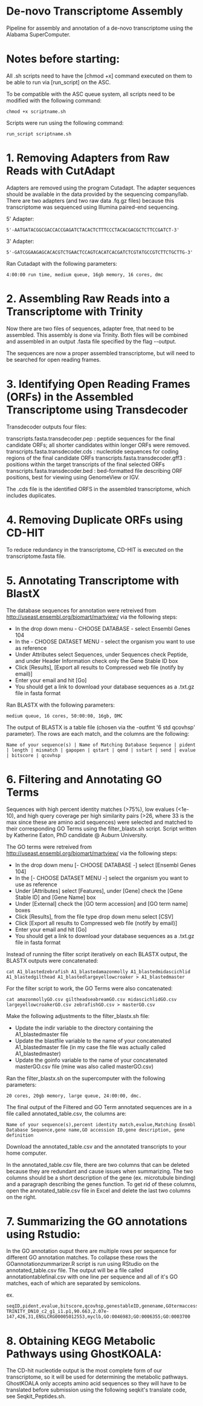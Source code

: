 # De-novo Transcriptome Assembly
Pipeline for assembly and annotation of a de-novo transcriptome using the Alabama SuperComputer.

# Notes before starting:

All .sh scripts need to have the [chmod +x] command executed on them to be able to run via [run_script] on the ASC.

To be compatible with the ASC queue system, all scripts need to be modified with the following command:

    chmod +x scriptname.sh

Scripts were run using the following command:

    run_script scriptname.sh

# 1. Removing Adapters from Raw Reads with CutAdapt
Adapters are removed using the program Cutadapt. The adapter sequences should be available in the data provided by the sequencing company/lab.
There are two adapters (and two raw data .fq.gz files) because this transcriptome was sequenced using Illumina paired-end sequencing.

5' Adapter:

    5'-AATGATACGGCGACCACCGAGATCTACACTCTTTCCCTACACGACGCTCTTCCGATCT-3'

3' Adapter:

    5'-GATCGGAAGAGCACACGTCTGAACTCCAGTCACATCACGATCTCGTATGCCGTCTTCTGCTTG-3'

Ran Cutadapt with the following parameters:

    4:00:00 run time, medium queue, 16gb memory, 16 cores, dmc

# 2. Assembling Raw Reads into a Transcriptome with Trinity
Now there are two files of sequences, adapter free, that need to be assembled. This assembly is done via Trinity. Both files will be combined and assembled in an output .fasta file specified by the flag --output.

The sequences are now a proper assembled transcriptome, but will need to be searched for open reading frames.

# 3. Identifying Open Reading Frames (ORFs) in the Assembled Transcriptome using Transdecoder

Transdecoder outputs four files:

transcripts.fasta.transdecoder.pep : peptide sequences for the final candidate ORFs; all shorter candidates within longer ORFs were removed.
transcripts.fasta.transdecoder.cds : nucleotide sequences for coding regions of the final candidate ORFs
transcripts.fasta.transdecoder.gff3 : positions within the target transcripts of the final selected ORFs
transcripts.fasta.transdecoder.bed : bed-formatted file describing ORF positions, best for viewing using GenomeView or IGV.

The .cds file is the identified ORFS in the assembled transcriptome, which includes duplicates.

# 4. Removing Duplicate ORFs using CD-HIT

To reduce redundancy in the transcriptome, CD-HIT is executed on the transcriptome.fasta file. 

# 5. Annotating Transcriptome with BlastX

The database sequences for annotation were retreived from http://useast.ensembl.org/biomart/martview/ via the following steps:

  - In the drop down menu - CHOOSE DATABASE - select Ensembl Genes 104
  - In the - CHOOSE DATASET MENU - select the organism you want to use as reference
  - Under Attributes select Sequences, under Sequences check Peptide, and under Header Information check only the Gene Stable ID box
  - Click [Results], [Export all results to Compressed web file (notify by email)]
  - Enter your email and hit [Go]
  - You should get a link to download your database sequences as a .txt.gz file in fasta format

Ran BLASTX with the following parameters:

    medium queue, 16 cores, 50:00:00, 16gb, DMC

The output of BLASTX is a table file (chosen via the -outfmt '6 std qcovhsp' parameter). The rows are each match, and the columns are the following:

    Name of your sequence(s) | Name of Matching Database Sequence | pident | length | mismatch | gapopen | qstart | qend | sstart | send | evalue | bitscore | qcovhsp

# 6. Filtering and Annotating GO Terms

Sequences with high percent identity matches (>75%), low evalues (<1e-10), and high query coverage per high similarity pairs (>26, where 33 is the max since these are amino acid sequences) were selected and matched to their corresponding GO Terms using the filter_blastx.sh script. Script written by Katherine Eaton, PhD candidate @ Auburn University. 

The GO terms were retreived from http://useast.ensembl.org/biomart/martview/ via the following steps:

 - In the drop down menu [- CHOOSE DATABASE -] select [Ensembl Genes 104]
 - In the [- CHOOSE DATASET MENU -] select the organism you want to use as reference
 - Under [Attributes] select [Features], under [Gene] check the [Gene Stable ID] and [Gene Name] box
 - Under [External] check the [GO term accession] and [GO term name] boxes
 - Click [Results], from the file type drop down menu select [CSV]
 - Click [Export all results to Compressed web file (notify by email)]
 - Enter your email and hit [Go]
 - You should get a link to download your database sequences as a .txt.gz file in fasta format

Instead of running the filter script iteratively on each BLASTX output, the BLASTX outputs were concatenated:

    cat A1_blastedzebrafish A1_blastedamazonmolly A1_blastedmidascichlid A1_blastedgilthead A1_blastedlargeyellowcroaker > A1_blastedmaster
  
For the filter script to work, the GO Terms were also concatenated:

    cat amazonmollyGO.csv giltheadseabreamGO.csv midascichlidGO.csv largeyellowcroakerGO.csv zebrafishGO.csv > masterGO.csv

Make the following adjustments to the filter_blastx.sh file:

  - Update the indir variable to the directory containing the A1_blastedmaster file
  - Update the blastfile variable to the name of your concatenated A1_blastedmaster file (in my case the file was actually called A1_blastedmaster)
  - Update the goinfo variable to the name of your concatenated masterGO.csv file (mine was also called masterGO.csv)

Ran the filter_blastx.sh on the supercomputer with the following parameters:

    20 cores, 20gb memory, large queue, 24:00:00, dmc.

The final output of the Filtered and GO Term annotated sequences are in a file called annotated_table.csv, the columns are:

    Name of your sequence(s),percent identity match,evalue,Matching Ensmbl Database Sequence,gene name,GO accession ID,gene description, gene definition

Download the annotated_table.csv and the annotated transcripts to your home computer.

In the annotated_table.csv file, there are two columns that can be deleted because they are redundant and cause issues when summarizing. The two columns should be a short description of the gene (ex. microtubule binding) and a paragraph describing the genes function. To get rid of these columns, open the annotated_table.csv file in Excel and delete the last two columns on the right.

# 7. Summarizing the GO annotations using Rstudio:

In the GO annotation ouput there are multiple rows per sequence for different GO annotation matches. To collapse these rows the GOannotationzummarizer.R script is run using RStudio on the annotated_table.csv file. The output will be a file called annotationtablefinal.csv with one line per sequence and all of it's GO matches, each of which are separated by semicolons.

ex.

    seqID,pident,evalue,bitscore,qcovhsp,genestableID,genename,GOtermaccession
    TRINITY_DN10_c2_g1_i1.p1,90.663,2.07e-147,426,31,ENSLCRG00005012553,myclb,GO:0046983;GO:0006355;GO:0003700

# 8. Obtaining KEGG Metabolic Pathways using GhostKOALA:

The CD-hit nucleotide output is the most complete form of our transcriptome, so it will be used for determining the metabolic pathways. GhostKOALA only accepts amino acid sequences so they will have to be translated before submission using the following seqkit's translate code, see Seqkit_Peptides.sh.

    
